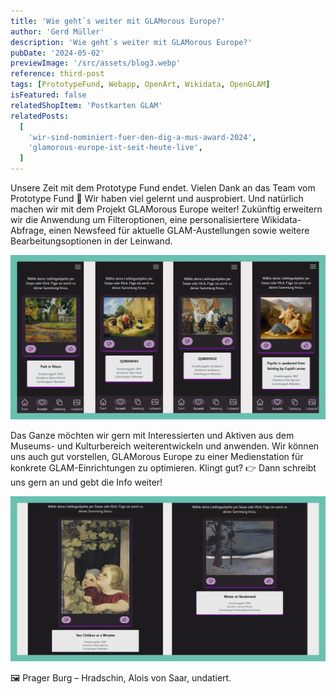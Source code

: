 ```yaml
---
title: 'Wie geht`s weiter mit GLAMorous Europe?'
author: 'Gerd Müller'
description: 'Wie geht`s weiter mit GLAMorous Europe?'
pubDate: '2024-05-02'
previewImage: '/src/assets/blog3.webp'
reference: third-post
tags: [PrototypeFund, Webapp, OpenArt, Wikidata, OpenGLAM]
isFeatured: false
relatedShopItem: 'Postkarten GLAM'
relatedPosts:
  [
    'wir-sind-nominiert-fuer-den-dig-a-mus-award-2024',
    'glamorous-europe-ist-seit-heute-live',
  ]
---
```


Unsere Zeit mit dem Prototype Fund endet. Vielen Dank an das Team vom Prototype Fund 🙂 Wir haben viel gelernt und ausprobiert. Und natürlich machen wir mit dem Projekt GLAMorous Europe weiter! Zukünftig erweitern wir die Anwendung um Filteroptionen, eine personalisiertere Wikidata-Abfrage, einen Newsfeed für aktuelle GLAM-Austellungen sowie weitere Bearbeitungsoptionen in der Leinwand.

![GLAMorous Europe](../../assets/blog3_1.webp)

Das Ganze möchten wir gern mit Interessierten und Aktiven aus dem Museums- und Kulturbereich weiterentwickeln und anwenden. Wir können uns auch gut vorstellen, GLAMorous Europe zu einer Medienstation für konkrete GLAM-Einrichtungen zu optimieren. Klingt gut? 👉 Dann schreibt uns gern an und gebt die Info weiter!

![GLAMorous Europe](../../assets/blog3_2.webp)

🖼 Prager Burg – Hradschin, Alois von Saar, undatiert.
